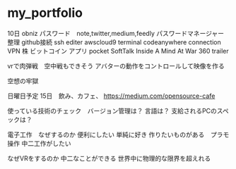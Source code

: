 # my_portfolio


10日
obniz
パスワード　note,twitter,medium,feedly
パスワードマネージャー 整理
github接続 ssh
editer awscloud9
terminal codeanywhere
connection VPN
株
ビットコイン
アプリ
pocket
SoftTalk
Inside A Mind At War 360 trailer

vrで肉弾戦　空中戦もできそう
アバターの動作をコントロールして映像を作る

空想の牢獄

日曜日予定
15日　飲み、カフェ、
https://medium.com/opensource-cafe

使っている技術のチェック　バージョン管理は？
言語は？
支給されるPCのスペックは？

電子工作　なぜするのか
便利にしたい
単純に好き
作りたいものがある　プラモ操作
中二工作がしたい

なぜVRをするのか
中二なことができる
世界中に物理的な限界を超えれる
